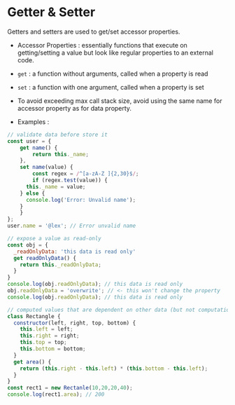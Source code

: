 # Getter & Setter

Getters and setters are used to get/set accessor properties.

- Accessor Properties : essentially functions that execute on getting/setting a value but look like regular properties to an external code.
- `get` : a function without arguments, called when a property is read
- `set` : a function with one argument, called when a property is set
- To avoid exceeding max call stack size, avoid using the same name for accessor property as for data property.

- Examples :

```javascript
// validate data before store it
const user = {
	get name() {
		return this._name;
	},
	set name(value) {
		const regex = /^[a-zA-Z ]{2,30}$/;
		if (regex.test(value)) {
      this._name = value;
    } else {
      console.log('Error: Unvalid name');
    }
	}
};
user.name = '@lex'; // Error unvalid name
```
```javascript
// expose a value as read-only
const obj = {
  _readOnlyData: 'this data is read only'
  get readOnlyData() {
    return this._readOnlyData;
  }
}
console.log(obj.readOnlyData); // this data is read only
obj.readOnlyData = 'overwrite'; // <- this won't change the property
console.log(obj.readOnlyData); // this data is read only
```
```javascript
// computed values that are dependent on other data (but not computationally expensive)
class Rectangle {
  constructor(left, right, top, bottom) {
    this.left = left;
    this.right = right;
    this.top = top;
    this.bottom = bottom;
  }
  get area() {
    return (this.right - this.left) * (this.bottom - this.left);
  }
}
const rect1 = new Rectanle(10,20,20,40);
console.log(rect1.area); // 200
```
